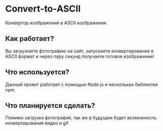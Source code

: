 # Convert-to-ASCII
Конвертор изображений в ASCII изображения

## Как работает?
Вы загружаете фотографию на сайт, запускаете конвертирование в ASCII формат и через пару секунд получаете готовое изображение!

## Что используется?
Данный проект работает с помощью Node.js и нескольких библиотек npm

## Что планируется сделать?
Помимо загрузки фотографий, так же в будущем будет возможность конвертирования видео и gif
